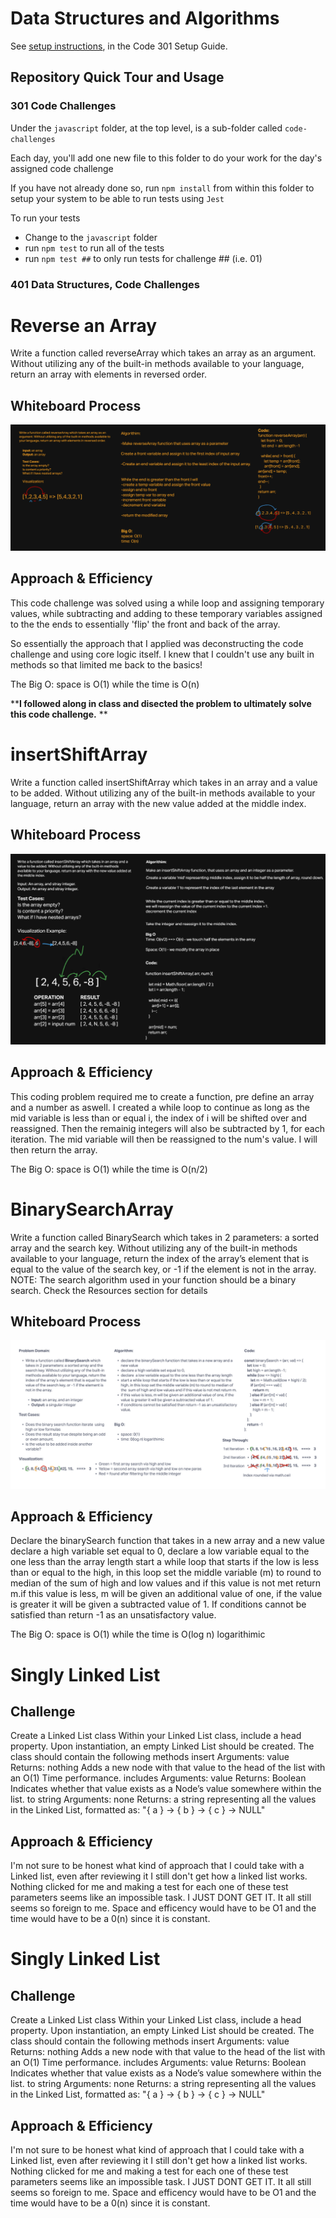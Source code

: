 # Data Structures and Algorithms

See [setup instructions](https://codefellows.github.io/setup-guide/code-301/3-code-challenges), in the Code 301 Setup Guide.

## Repository Quick Tour and Usage

### 301 Code Challenges

Under the `javascript` folder, at the top level, is a sub-folder called `code-challenges`

Each day, you'll add one new file to this folder to do your work for the day's assigned code challenge

If you have not already done so, run `npm install` from within this folder to setup your system to be able to run tests using `Jest`

To run your tests

- Change to the `javascript` folder
- run `npm test` to run all of the tests
- run `npm test ##` to only run tests for challenge ## (i.e. 01)

### 401 Data Structures, Code Challenges

# Reverse an Array

Write a function called reverseArray which takes an array as an argument. Without utilizing any of the built-in methods available to your language, return an array with elements in reversed order.


## Whiteboard Process

![Whiteboard](./images/reverseArray.PNG)

## Approach & Efficiency

This code challenge was solved using a while loop and assigning temporary values, while subtracting and adding to these temporary variables assigned to the the ends to essentially 'flip' the front and back of the array.

   So essentially the approach that I applied was deconstructing the code challenge and using core logic itself. I knew that I couldn't use any built in methods so that limited me back to the basics!

   The Big O: space is O(1)
   while the time is O(n)

   ****I followed along in class and disected the problem to ultimately solve this code challenge.** **

   # insertShiftArray

   Write a function called insertShiftArray which takes in an array and a value to be added. Without utilizing any of the built-in methods available to your language, return an array with the new value added at the middle index.

## Whiteboard Process

![insertShiftArray](./images/insertShiftArray.PNG)

## Approach & Efficiency

This coding problem required me to create a function, pre define an array and a number as aswell. I created a while loop to continue as long as the mid variable is less than or equal i, the index of i will be shifted over and reassigned. Then the remainig integers will also be subtracted by 1, for each iteration. The mid variable will then be reassigned to the num's value. I will then return the array.

   The Big O: space is O(1)
   while the time is O(n/2)

   # BinarySearchArray

Write a function called BinarySearch which takes in 2 parameters: a sorted array and the search key. Without utilizing any of the built-in methods available to your language, return the index of the array’s element that is equal to the value of the search key, or -1 if the element is not in the array.
NOTE: The search algorithm used in your function should be a binary search.
Check the Resources section for details


## Whiteboard Process

![binarySearch](./images/binarySearch.png)

## Approach & Efficiency

Declare the binarySearch function that takes in a new array and a new value declare a high variable set equal to 0, declare  a low variable equal to the one less than the array length start a while loop that starts if the low is less than or equal to the high, in this loop set the middle variable (m) to round to median of the  sum of high and low values and if this value is not met return m.if this value is less, m will be given an additional value of one, if the value is greater it will be given a subtracted value of 1.
If conditions cannot be satisfied than return -1 as an unsatisfactory value.

   The Big O: space is O(1)
   while the time is O(log n) logarithimic


# Singly Linked List

## Challenge
Create a Linked List class
Within your Linked List class, include a head property.
Upon instantiation, an empty Linked List should be created.
The class should contain the following methods
insert
Arguments: value
Returns: nothing
Adds a new node with that value to the head of the list with an O(1) Time performance.
includes
Arguments: value
Returns: Boolean
Indicates whether that value exists as a Node’s value somewhere within the list.
to string
Arguments: none
Returns: a string representing all the values in the Linked List, formatted as:
"{ a } -> { b } -> { c } -> NULL"

## Approach & Efficiency
I'm not sure to be honest what kind of approach that I could take with a Linked list, even after reviewing it I still don't get how a linked list works. Nothing clicked for me and making a test for each one of these test parameters seems like an impossible task. I JUST DONT GET IT. It all still seems so foreign to me. Space and efficency would have to be O1 and the time would have to be a 0(n) since it is constant.


# Singly Linked List

## Challenge
Create a Linked List class
Within your Linked List class, include a head property.
Upon instantiation, an empty Linked List should be created.
The class should contain the following methods
insert
Arguments: value
Returns: nothing
Adds a new node with that value to the head of the list with an O(1) Time performance.
includes
Arguments: value
Returns: Boolean
Indicates whether that value exists as a Node’s value somewhere within the list.
to string
Arguments: none
Returns: a string representing all the values in the Linked List, formatted as:
"{ a } -> { b } -> { c } -> NULL"

## Approach & Efficiency
I'm not sure to be honest what kind of approach that I could take with a Linked list, even after reviewing it I still don't get how a linked list works. Nothing clicked for me and making a test for each one of these test parameters seems like an impossible task. I JUST DONT GET IT. It all still seems so foreign to me. Space and efficency would have to be O1 and the time would have to be a 0(n) since it is constant.






